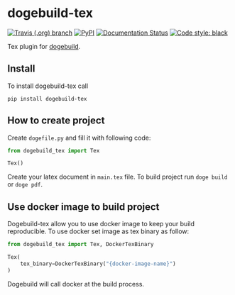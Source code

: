 # dogebuild-tex

[![Travis (.org) branch](https://img.shields.io/travis/dogebuild/dogebuild-tex/master)](https://travis-ci.com/dogebuild/dogebuild-tex)
[![PyPI](https://img.shields.io/pypi/v/dogebuild-tex)](https://pypi.org/project/dogebuild-tex/)
[![Documentation Status](https://readthedocs.org/projects/dogebuild-tex/badge/?version=latest)](https://dogebuild-tex.readthedocs.io/en/latest/?badge=latest)
[![Code style: black](https://img.shields.io/badge/code%20style-black-000000.svg)](https://github.com/psf/black)

Tex plugin for [dogebuild](https://github.com/dogebuild/dogebuild).

## Install

To install dogebuild-tex call

```shell script
pip install dogebuild-tex
```

## How to create project

Create `dogefile.py` and fill it with following code:

```python
from dogebuild_tex import Tex

Tex()
```

Create your latex document in `main.tex` file.
To build project run `doge build` or `doge pdf`.

## Use docker image to build project

Dogebuild-tex allow you to use docker image to keep your build reproducible.
To use docker set image as tex binary as follow:

```python
from dogebuild_tex import Tex, DockerTexBinary

Tex(
    tex_binary=DockerTexBinary("{docker-image-name}")
)
```

Dogebuild will call docker at the build process.
